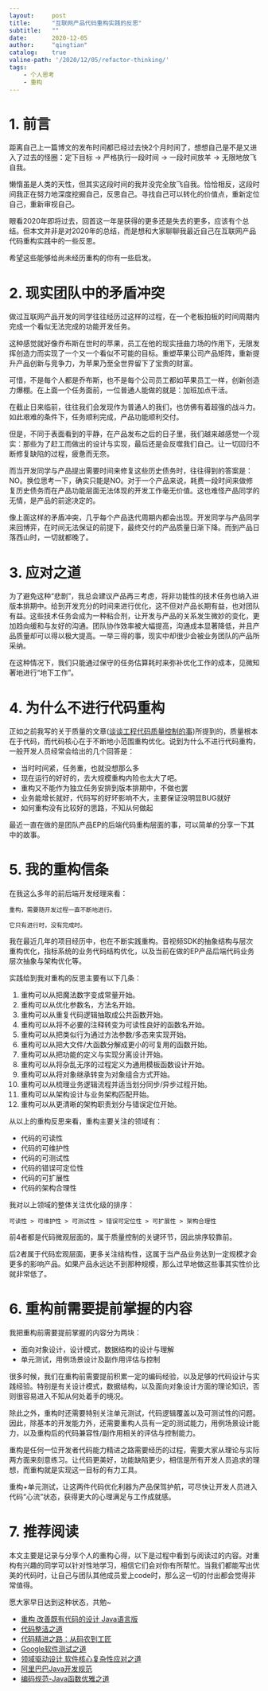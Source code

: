 ```yaml
---
layout:     post
title:      "互联网产品代码重构实践的反思"
subtitle:   ""
date:       2020-12-05
author:     "qingtian"
catalog:    true
valine-path: '/2020/12/05/refactor-thinking/'
tags:
    - 个人思考
    - 重构
---
```


# 1. 前言

距离自己上一篇博文的发布时间都已经过去快2个月时间了，想想自己是不是又进入了过去的怪圈：定下目标 -> 严格执行一段时间 -> 一段时间放羊 -> 无限地放飞自我。

懒惰虽是人类的天性，但其实这段时间的我并没完全放飞自我。恰恰相反，这段时间我正在努力地深度挖掘自己，反思自己。寻找自己可以转化的价值点，重新定位自己，重新审视自己。

眼看2020年即将过去，回首这一年是获得的更多还是失去的更多，应该有个总结。但本文并非是对2020年的总结，而是想和大家聊聊我最近自己在互联网产品代码重构实践中的一些反思。

希望这些能够给尚未经历重构的你有一些启发。

# 2. 现实团队中的矛盾冲突

做过互联网产品开发的同学往往经历过这样的过程，在一个老板拍板的时间周期内完成一个看似无法完成的功能开发任务。

这种感觉就好像乔布斯在世时的苹果，员工在他的现实扭曲力场的作用下，无限发挥创造力而实现了一个又一个看似不可能的目标。重塑苹果公司产品矩阵，重新提升产品创新与竞争力，为苹果乃至全世界留下了宝贵的财富。

可惜，不是每个人都是乔布斯，也不是每个公司员工都如苹果员工一样，创新创造力爆棚。在上面一个任务面前，一位普通人能做的就是：加班加点干活。

在截止日来临前，往往我们会发现作为普通人的我们，也仿佛有着超强的战斗力。如此艰难的条件下，任务顺利完成，产品功能顺利交付。

但是，不同于表面看到的平静，在产品发布之后的日子里，我们越来越感觉一个现实：那些为了赶工而做出的设计与实现，最后还是会反噬我们自己。让一切回归不断修复缺陷的过程，疲惫而无奈。

而当开发同学与产品提出需要时间来修复这些历史债务时，往往得到的答案是：NO。换位思考一下，确实只能是NO。对于一个产品来说，耗费一段时间来做修复历史债务而在产品功能层面无法体现的开发工作毫无价值。这也难怪产品同学的无情，是产品的前途决定的。

像上面这样的矛盾冲突，几乎每个产品迭代周期内都会出现。开发同学与产品同学来回博弈，在时间无法保证的前提下，最终交付的产品质量日渐下降。而到产品日落西山时，一切就都晚了。


# 3. 应对之道

为了避免这种“悲剧”，我总会建议产品再三考虑，将非功能性的技术任务也纳入进版本排期中。给到开发充分的时间来进行优化，这不但对产品长期有益，也对团队有益。这些技术任务会成为一种粘合剂，让开发与产品的关系发生微妙的变化，更加趋向缓和与友好的沟通。团队协作效率被大幅提高，沟通成本显著降低，并且产品质量却可以得以极大提高。一举三得的事，现实中却很少会被业务团队的产品所采纳。

在这种情况下，我们只能通过保守的任务估算耗时来弥补优化工作的成本，见微知著地进行“地下工作”。

# 4. 为什么不进行代码重构

正如之前我写的关于质量的文章([谈谈工程代码质量控制的事](https://blog.qingtian16265.com/2020/09/11/code-quality-control/))所提到的，质量根本在于代码，而代码核心在于不断地小范围重构优化。说到为什么不进行代码重构，一般开发人员经常会给出的几个回答是：

- 当时时间紧，任务重，也就没想那么多
- 现在运行的好好的，去大规模重构内险也太大了吧。
- 重构又不能作为独立任务安排到版本排期中，不做也罢
- 业务能增长就好，代码写的好坏影响不大，主要保证没明显BUG就好
- 如何重构没有比较好的思路，不知从何做起

最近一直在做的是团队产品EP的后端代码重构层面的事，可以简单的分享一下其中的故事。

# 5. 我的重构信条

在我这么多年的前后端开发经理来看：

```
重构，需要随开发过程一直不断地进行。

它只有进行时，没有完成时。
```

我在最近几年的项目经历中，也在不断实践重构。音视频SDK的抽象结构与层次重构优化，指标系统的业务代码结构优化，以及当前在做的EP产品后端代码业务层次抽象与架构优化等。

实践给到我对重构的反思主要有以下几条：

1. 重构可以从把魔法数字变成常量开始。
2. 重构可以从优化参数名，方法名开始。
3. 重构可以从重复代码逻辑抽取成公共函数开始。
4. 重构可以从将不必要的注释转变为可读性良好的函数名开始。
5. 重构可以从把类似行为通过方法参数/多态来实现开始。
6. 重构可以从把大文件/大函数分解成更小的可复用的函数开始。
7. 重构可以从把功能的定义与实现分离设计开始。
8. 重构可以从将杂乱无序的过程定义为通用模板函数设计开始。
9. 重构可以从将对象继承转变为对象组合方式开始。
10. 重构可以从梳理业务逻辑流程并适当划分同步/异步过程开始。
11. 重构可以从架构设计与业务架构匹配开始。
12. 重构可以从更清晰的架构职责划分与错误定位开始。

从以上的重构反思来看，重构主要关注的领域有：

- 代码的可读性
- 代码的可维护性
- 代码的可测试性
- 代码的错误可定位性
- 代码的可扩展性
- 代码的架构合理性

我对以上领域的整体关注优化级的排序：

```
可读性 > 可维护性 > 可测试性 > 错误可定位性 > 可扩展性 > 架构合理性
```

前4者都是代码微观层面的，属于质量控制的关键环节，因此排序较靠前。

后2者属于代码宏观层面，更多关注结构性，这属于当产品业务达到一定规模才会更多的影响产品。如果产品永远达不到那种规模，那么过早地做这些事其实性价比就非常低了。

# 6. 重构前需要提前掌握的内容

我把重构前需要提前掌握的内容分为两块：

- 面向对象设计，设计模式，数据结构的设计与理解
- 单元测试，用例场景设计及副作用评估与控制

很多时候，我们在重构前需要提前积累一定的编码经验，以及足够的代码设计与实践经验。特别是有关设计模式，数据结构，以及面向对象设计方面的理论知识，否则很容易进入不知从何处着手的境况。

除此之外，重构时还需要特别关注单元测试，代码逻辑覆盖以及可测试性的问题。因此，除基本的开发能力外，还需要重构人员有一定的测试能力，用例场景设计能力，以及重构后的代码兼容性/副作用相关的评估与控制能力。

重构是任何一位开发者代码能力精进之路需要经历的过程，需要大家从理论与实际两方面来刻意练习。让代码更美好，功能缺陷更少，相信是所有开发人员追求的理想，而重构就是实现这一目标的有力工具。

重构+单元测试，让这两件代码优化利器为产品保驾护航，可尽快让开发人员进入代码“心流”状态，获得更大的心理满足与工作成就感。


# 7. 推荐阅读

本文主要是记录与分享个人的重构心得，以下是过程中看到与阅读过的内容。对重构有兴趣的同学可以针对性地学习，相信它们会对你有所帮忙。当我们都能写出优美的代码时，让自己与团队其他成员爱上code时，那么这一切的付出都会觉得非常值得。

愿大家早日达到这种状态，共勉~

- [重构 改善既有代码的设计 Java语言版](http://product.dangdang.com/23734636.html)
- [代码整洁之道](http://product.dangdang.com/20750190.html)
- [代码精进之路：从码农到工匠](http://product.dangdang.com/28500270.html)
- [Google软件测试之道](http://product.dangdang.com/23347949.html)
- [领域驱动设计 软件核心复杂性应对之道](http://product.dangdang.com/23981385.html)
- [阿里巴巴Java开发规范](https://github.com/alibaba/p3c)
- [编码规范-Java函数优雅之道](https://juejin.cn/post/6844903908469374984)

